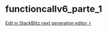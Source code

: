 # functioncallv6_parte_1

[Edit in StackBlitz next generation editor ⚡️](https://stackblitz.com/~/github.com/nebotfj/functioncallv6_parte_1)